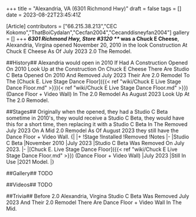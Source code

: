 +++
title = "Alexandria, VA (6301 Richmond Hwy)"
draft = false
tags = []
date = 2023-08-22T23:45:41Z

[Article]
contributors = ["66.215.38.213","CEC Kokomo","ThatBoiCydalan","Cecfan2004","Cecanddisneyfan2004"]
gallery = []
+++
**_6301 Richmond Hwy, Store #3120 **_ was a Chuck E Cheese**, Alexandria, Virgina
opened November 20, 2010 in the look Construction At Chuck E Cheese As Of July 2023 2.0 The Remodel.


##History##
Alexandria would open in 2010 If Had A Construction Opened On 2010 Look Up at the Construction
On Chuck E Cheese There Are Studio C Beta Opened On 2010 And Removed July 2023 Their Are 2.0 Remodel
To The [Chuck E. Live Stage Dance Floor]({{< ref "wiki/Chuck E Live Stage Dance Floor.md" >}}){< ref "wiki/Chuck E Live Stage Dance Floor.md" >}}) (Dance Floor + Video Wall) In The 2.0 Remodel As August 2023
Look Up At The 2.0 Remodel.


##Stages##
Originally when the opened, they had a Studio C Beta
sometime in 2010's, they would receive a Studio C Beta, they would have this for a short
time, then replacing it with a Studio C Beta In The Removed July 2023 On A Mid 2.0 Remodel
As Of August 2023 they still have the Dance Floor + Video Wall.
{|
|+
!Stage
!Installed
!Removed
!Notes
|-
|Studio C Beta
|November 2010
|July 2023
|Studio C Beta Was Removed On July 2023.
|-
|[Chuck E. Live Stage Dance Floor]({{< ref "wiki/Chuck E Live Stage Dance Floor.md" >}}) (Dance Floor + Video Wall)
|July 2023
|Still In Use
|2021 Model.
|}

##Gallery##
TODO

##Videos##
TODO

##Trivia##
Before 2.0 Alexandria, Virgina Studio C Beta Was Removed July 2023 And Their
2.0 Remodel There Are Dance Floor + Video Wall In The Mid.